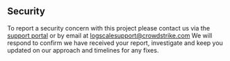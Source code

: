 ## Security

To report a security concern with this project please contact us via the [support portal](https://www.crowdstrike.com/products/observability-and-log-management/support/) or by email at logscalesupport@crowdstrike.com 
We will respond to confirm we have received your report, investigate and keep you updated on our approach and timelines for any fixes.
